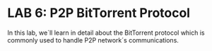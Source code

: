 # LAB 6: P2P BitTorrent Protocol

In this lab, we´ll learn in detail about the BitTorrent protocol which is commonly used to handle P2P network´s communications. 
